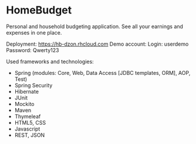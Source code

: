 # HomeBudget
Personal and household budgeting application. See all your earnings and expenses in one place.

Deployment:
https://hb-dzon.rhcloud.com
Demo account:
Login: userdemo
Password: Qwerty123

Used frameworks and technologies:
- Spring (modules: Core, Web, Data Access [JDBC templates, ORM], AOP, Test)
- Spring Security
- Hibernate
- JUnit
- Mockito
- Maven
- Thymeleaf
- HTML5, CSS
- Javascript
- REST, JSON
